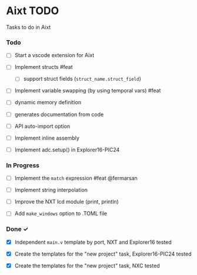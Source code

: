 # Aixt TODO

Tasks to do in Aixt 

### Todo

- [ ] Start a vscode extension for Aixt
- [ ] Implement structs #feat
    - [ ] support struct fields (`struct_name.struct_field`)
- [ ] Implement variable swapping (by using temporal vars) #feat
- [ ] dynamic memory definition
- [ ] generates documentation from code
- [ ] API auto-import option
- [ ] Implement inline assembly
- [ ] Implement adc.setup() in Explorer16-PIC24


### In Progress

- [ ] Implement the `match` expression #feat @fermarsan
- [ ] Implement string interpolation
- [ ] Improve the NXT lcd module (print, println)  
- [ ] Add `make_windows` option to .TOML file


### Done ✓

- [x] Independent `main.v` template by port, NXT and Explorer16 tested
- [x] Create the templates for the "new project" task, Explorer16-PIC24 tested
- [x] Create the templates for the "new project" task, NXC tested


